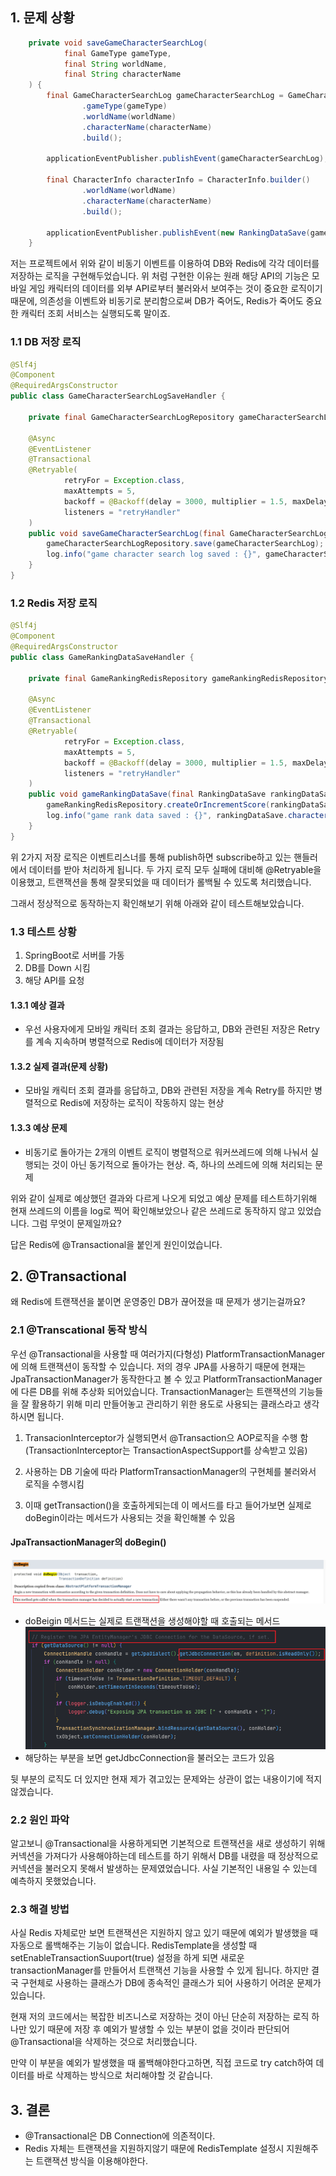 ## 1. 문제 상황


```java
    private void saveGameCharacterSearchLog(
            final GameType gameType,
            final String worldName,
            final String characterName
    ) {
        final GameCharacterSearchLog gameCharacterSearchLog = GameCharacterSearchLog.builder()
                .gameType(gameType)
                .worldName(worldName)
                .characterName(characterName)
                .build();

        applicationEventPublisher.publishEvent(gameCharacterSearchLog); // 비동기 이벤트로 DB에 검색 이력 저장

        final CharacterInfo characterInfo = CharacterInfo.builder()
                .worldName(worldName)
                .characterName(characterName)
                .build();

        applicationEventPublisher.publishEvent(new RankingDataSave(gameType, characterInfo)); // 비동기 이벤트로 Redis에 캐릭터 랭킹 데이터 저장
    }
```
저는 프로젝트에서 위와 같이 비동기 이벤트를 이용하여 DB와 Redis에 각각 데이터를 저장하는 로직을 구현해두었습니다. 위 처럼 구현한 이유는 원래 해당 API의 기능은 모바일 게임 캐릭터의 데이터를 외부 API로부터 불러와서 보여주는 것이 중요한 로직이기 때문에, 의존성을 이벤트와 비동기로 분리함으로써 DB가 죽어도, Redis가 죽어도 중요한 캐릭터 조회 서비스는 실행되도록 말이죠.

### 1.1 DB 저장 로직
```java
@Slf4j
@Component
@RequiredArgsConstructor
public class GameCharacterSearchLogSaveHandler {

    private final GameCharacterSearchLogRepository gameCharacterSearchLogRepository;

    @Async
    @EventListener
    @Transactional
    @Retryable(
            retryFor = Exception.class,
            maxAttempts = 5,
            backoff = @Backoff(delay = 3000, multiplier = 1.5, maxDelay = 10000),
            listeners = "retryHandler"
    )
    public void saveGameCharacterSearchLog(final GameCharacterSearchLog gameCharacterSearchLog) {
        gameCharacterSearchLogRepository.save(gameCharacterSearchLog);
        log.info("game character search log saved : {}", gameCharacterSearchLog.getCharacterName());
    }
}
```

### 1.2 Redis 저장 로직
```java
@Slf4j
@Component
@RequiredArgsConstructor
public class GameRankingDataSaveHandler {

    private final GameRankingRedisRepository gameRankingRedisRepository;

    @Async
    @EventListener
    @Transactional
    @Retryable(
            retryFor = Exception.class,
            maxAttempts = 5,
            backoff = @Backoff(delay = 3000, multiplier = 1.5, maxDelay = 10000),
            listeners = "retryHandler"
    )
    public void gameRankingDataSave(final RankingDataSave rankingDataSave) {
        gameRankingRedisRepository.createOrIncrementScore(rankingDataSave.gameType(), rankingDataSave.characterInfo());
        log.info("game rank data saved : {}", rankingDataSave.characterInfo().characterName());
    }
}
```

위 2가지 저장 로직은 이벤트리스너를 통해 publish하면 subscribe하고 있는 핸들러에서 데이터를 받아 처리하게 됩니다. 두 가지 로직 모두 실패에 대비해 @Retryable을 이용했고, 트랜잭션을 통해 잘못되었을 때 데이터가 롤백될 수 있도록 처리했습니다.

그래서 정상적으로 동작하는지 확인해보기 위해 아래와 같이 테스트해보았습니다.

### 1.3 테스트 상황
1. SpringBoot로 서버를 가동
2. DB를 Down 시킴
3. 해당 API를 요청

#### 1.3.1 예상 결과
- 우선 사용자에게 모바일 캐릭터 조회 결과는 응답하고, DB와 관련된 저장은 Retry를 계속 지속하며 병렬적으로 Redis에 데이터가 저장됨

#### 1.3.2 실제 결과(문제 상황)
- 모바일 캐릭터 조회 결과를 응답하고, DB와 관련된 저장을 계속 Retry를 하지만 병렬적으로 Redis에 저장하는 로직이 작동하지 않는 현상

#### 1.3.3 예상 문제
- 비동기로 돌아가는 2개의 이벤트 로직이 병렬적으로 워커쓰레드에 의해 나눠서 실행되는 것이 아닌 동기적으로 돌아가는 현상. 즉, 하나의 쓰레드에 의해 처리되는 문제

위와 같이 실제로 예상했던 결과와 다르게 나오게 되었고 예상 문제를 테스트하기위해 현재 쓰레드의 이름을 log로 찍어 확인해보았으나 같은 쓰레드로 동작하지 않고 있었습니다. 그럼 무엇이 문제일까요?

답은 Redis에 @Transactional을 붙인게 원인이었습니다.

## 2. @Transactional
왜 Redis에 트랜잭션을 붙이면 운영중인 DB가 끊어졌을 때 문제가 생기는걸까요?

### 2.1 @Transcational 동작 방식
우선 @Transactional을 사용할 때 여러가지(다형성) PlatformTransactionManager에 의해 트랜잭션이 동작할 수 있습니다. 저의 경우 JPA를 사용하기 때문에 현재는 JpaTransactionManager가 동작한다고 볼 수 있고 PlatformTransactionManager에 다른 DB를 위해 추상화 되어있습니다. TransactionManager는 트랜잭션의 기능들을 잘 활용하기 위해 미리 만들어놓고 관리하기 위한 용도로 사용되는 클래스라고 생각하시면 됩니다.


1. TransacionInterceptor가 실행되면서 @Transaction으 AOP로직을 수행 함(TransactionInterceptor는 TransactionAspectSupport를 상속받고 있음)
   
2. 사용하는 DB 기술에 따라 PlatformTransactionManager의 구현체를 불러와서 로직을 수행시킴

3. 이때 getTransaction()을 호출하게되는데 이 메서드를 타고 들어가보면 실제로 doBegin이라는 메서드가 사용되는 것을 확인해볼 수 있음

#### JpaTransactionManager의 doBegin()
![alt text](image.png)
- doBeigin 메서드는 실제로 트랜잭션을 생성해야할 때 호출되는 메서드
![alt text](Snipaste_2024-06-24_21-24-15.png)
- 해당하는 부분을 보면 getJdbcConnection을 불러오는 코드가 있음

뒷 부분의 로직도 더 있지만 현재 제가 겪고있는 문제와는 상관이 없는 내용이기에 적지 않겠습니다.


### 2.2 원인 파악
알고보니 @Transactional을 사용하게되면 기본적으로 트랜잭션을 새로 생성하기 위해 커넥션을 가져다가 사용해야하는데 테스트를 하기 위해서 DB를 내렸을 때 정상적으로 커넥션을 불러오지 못해서 발생하는 문제였었습니다. 사실 기본적인 내용일 수 있는데 예측하지 못했었습니다.

### 2.3 해결 방법
사실 Redis 자체로만 보면 트랜잭션은 지원하지 않고 있기 때문에 예외가 발생했을 때 자동으로 롤백해주는 기능이 없습니다. RedisTemplate을 생성할 때 setEnableTransactionSuuport(true) 설정을 하게 되면 새로운 transactionManager를 만들어서 트랜잭션 기능을 사용할 수 있게 됩니다. 하지만 결국 구현체로 사용하는 클래스가 DB에 종속적인 클래스가 되어 사용하기 어려운 문제가 있습니다.

현재 저의 코드에서는 복잡한 비즈니스로 저장하는 것이 아닌 단순히 저장하는 로직 하나만 있기 때문에 저장 후 예외가 발생할 수 있는 부분이 없을 것이라 판단되어 @Transactional을 삭제하는 것으로 처리했습니다.

만약 이 부분을 예외가 발생했을 때 롤백해야한다고하면, 직접 코드로 try catch하여 데이터를 바로 삭제하는 방식으로 처리해야할 것 같습니다.


## 3. 결론
- @Transactional은 DB Connection에 의존적이다.
- Redis 자체는 트랜잭션을 지원하지않기 때문에 RedisTemplate 설정시 지원해주는 트랜잭션 방식을 이용해야한다.
